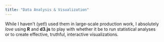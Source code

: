 ```yaml
---
title: "Data Analysis & Visualization"
---
```

While I haven't (yet!) used them in large-scale production work, I absolutely *love* using
**R** and **d3.js** to play with whether it be to run statistical analyses or to create effective,
truthful, interactive visualizations.